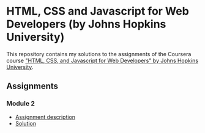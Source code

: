 # HTML, CSS and Javascript for Web Developers (by Johns Hopkins University)

This repository contains my solutions to the assignments of the Coursera course
["HTML, CSS, and Javascript for Web Developers" by Johns Hopkins University](https://www.coursera.org/learn/html-css-javascript-for-web-developers).

## Assignments

### Module 2
* [Assignment description](./module2-solution/Module2CodingAssignment.pdf)
* [Solution](https://yysarker.github.io/courserawebdesign/module2-solution/)